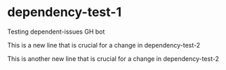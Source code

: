# dependency-test-1
Testing dependent-issues GH bot

This is a new line that is crucial for a change in dependency-test-2

This is another new line that is crucial for a change in dependency-test-2
